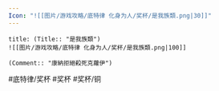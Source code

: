 ```yaml
---
Icon: "![[图片/游戏攻略/底特律 化身为人/奖杯/是我族類.png|30]]"
---
```

```ad-common-bronze-trophy
title: (Title:: "是我族類")
![[图片/游戏攻略/底特律 化身为人/奖杯/是我族類.png|100]]

(Comment:: "康納拒絕殺死克蘿伊")
```

#底特律/奖杯 #奖杯 #奖杯/铜
